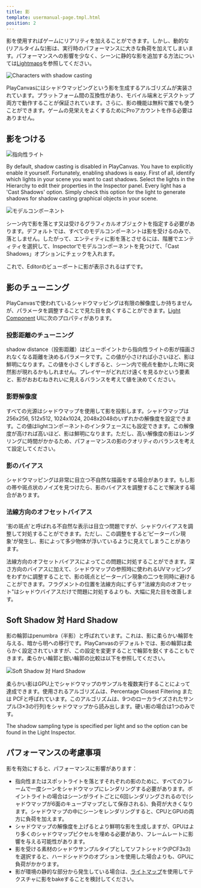 ```yaml
---
title: 影
template: usermanual-page.tmpl.html
position: 2
---
```


影を使用すればゲームにリアリティを加えることができます。しかし、動的な(リアルタイムな)影は、実行時のパフォーマンスに大きな負荷を加えてしまいます。パフォーマンスへの影響を少なく、シーンに静的な影を追加する方法については[Lightmaps][4]を参照してください。

![Characters with shadow casting][1]

PlayCanvasにはシャドウマッピングという影を生成するアルゴリズムが実装されています。プラットフォーム間の互換性があり、モバイル端末とデスクトップ両方で動作することが保証されています。さらに、影の機能は無料で誰でも使うことができます。ゲームの見栄えをよくするためにProアカウントを作る必要はありません。

## 影をつける

![指向性ライト][5]

By default, shadow casting is disabled in PlayCanvas. You have to explicitly enable it yourself. Fortunately, enabling shadows is easy. First of all, identify which lights in your scene you want to cast shadows. Select the lights in the Hierarchy to edit their properties in the Inspector panel. Every light has a 'Cast Shadows' option. Simply check this option for the light to generate shadows for shadow casting graphical objects in your scene.

![モデルコンポーネント][6]

シーン内で影を落とす又は受けるグラフィカルオブジェクトを指定する必要があります。デフォルトでは、すべてのモデルコンポーネントは影を受けるのみで、落としません。したがって、エンティティに影を落とさせるには、階層でエンティティを選択して、Inspectorでモデルコンポーネントを見つけて、「Cast Shadows」オプションにチェックを入れます。

これで、Editorのビューポートに影が表示されるはずです。

## 影のチューニング

PlayCanvasで使われているシャドウマッピングは有限の解像度しか持ちませんが、パラメータを調整することで見た目を良くすることができます。[Light Component][2] UIに次のプロパティがあります。

### 投影距離のチューニング

shadow distance（投影距離）はビューポイントから指向性ライトの影が描画されなくなる距離を決めるパラメータです。この値が小さければ小さいほど、影は鮮明になります。この値を小さくしすぎると、シーン内で視点を動かした時に突然影が現れるかもしれません。プレイヤーがどれだけ遠くを見るかという要素と、影がおおむねきれいに見えるバランスを考えて値を決めてください。

### 影野解像度

すべての光源はシャドウマップを使用して影を投影します。シャドウマップは256x256, 512x512, 1024x1024, 2048x2048のいずれかの解像度を設定できます。この値はlightコンポーネントのインタフェースにも設定できます。この解像度が高ければ高いほど、影は鮮明になります。ただし、高い解像度の影はレンダリングに時間がかかるため、パフォーマンスの影のクオリティのバランスを考えて設定してください。

### 影のバイアス

シャドウマッピングは非常に目立つ不自然な描画をする場合があります。もし影の帯や斑点状のノイズを見つけたら、影のバイアスを調整することで解決する場合があります。

### 法線方向のオフセットバイアス

'影の斑点'と呼ばれる不自然な表示は目立つ問題ですが、シャドウバイアスを調整して対処することができます。ただし、この調整をすると’ピーターパン現象'が発生し、影によって多少物体が浮いているように見えてしまうことがあります。

法線方向のオフセットバイアスによってこの問題に対処することができます。深さ方向のバイアスに加えて、シャドウマップの参照時に使われるUVマッピングをわずかに調整することで、影の斑点とピーターパン現象の二つを同時に避けることができます。フラグメントの位置を法線方向にずらす"法線方向のオフセット"はシャドウバイアスだけで問題に対処するよりも、大幅に見た目を改善します。

## Soft Shadow 対 Hard Shadow

影の輪郭はpenumbra（半影）と呼ばれています。これは、影に柔らかい輪郭を与える、暗から明への移行です。PlayCanvasのデフォルトでは、影の輪郭は柔らかく設定されていますが、この設定を変更することで輪郭を鋭くすることもできます。柔らかい輪郭と鋭い輪郭の比較は以下を参照してください。

![Soft Shadow 対 Hard Shadow][3]

柔らかい影はGPU上でシャドウマップのサンプルを複数実行することによって達成できます。使用されるアルゴリズムは、Percentage Closest Filtering または PCFと呼ばれています。このアルゴリズムは、9つのローカライズされたサンプル(3×3の行列)をシャドウマップから読み出します。硬い影の場合は1つのみです。

The shadow sampling type is specified per light and so the option can be found in the Light Inspector.

## パフォーマンスの考慮事項

影を有効にすると、パフォーマンスに影響があります：

* 指向性またはスポットライトを落とすそれぞれの影のために、すべてのフレームで一度シーンをシャドウマップにレンダリングする必要があります。ポイントライトの場合はシーンがライトごとに6回レンダリングされるので(シャドウマップが6面のキューブマップとして保存される)、負荷が大きくなります。シャドウマップの中にシーンをレンダリングすると、CPUとGPUの両方に負荷を加えます。
* シャドウマップの解像度を上げるとより鮮明な影を生成しますが、GPUはより多くのシャドウマップピクセルを埋める必要があり、フレームレートに影響を与える可能性があります。
* 影を受ける素材のシャドウサンプルタイプとしてソフトシャドウ(PCF3x3)を選択すると、ハードシャドウのオプションを使用した場合よりも、GPUに負荷がかかります。
* 影が環境の静的な部分から発生している場合は、[ライトマップ][4]を使用してテクスチャに影をbakeすることを検討してください。

[1]: /images/user-manual/graphics/shadows/doom3_shadows.jpg
[2]: /user-manual/packs/components/light
[3]: /images/user-manual/graphics/shadows/hard_vs_soft.jpg
[4]: /user-manual/graphics/lighting/lightmapping
[5]: /images/user-manual/scenes/components/component-light-directional.png
[6]: /images/user-manual/scenes/components/component-model.png

